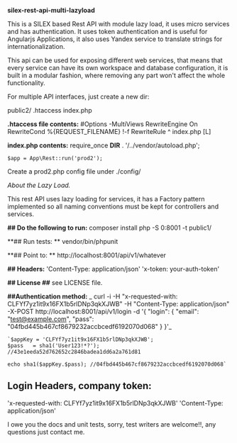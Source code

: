 
**silex-rest-api-multi-lazyload**

This is a SILEX based Rest API with module lazy load, it uses micro services and has authentication.
It uses token authentication and is useful for Angularjs Applications, it also uses Yandex service to translate strings for internationalization.

This api can be used for exposing different web services, that means that every service can have its own workspace and database configuration,
it is built in a modular fashion, where removing any part won't affect the whole functionality.

For multiple API interfaces, just create a new dir:

public2/
	.htaccess
	index.php
    
**.htaccess file contents:**
    #Options -MultiViews
    RewriteEngine On
    RewriteCond %{REQUEST_FILENAME} !-f
    RewriteRule ^ index.php [L]

**index.php contents:**
    require_once __DIR__ . '/../vendor/autoload.php';
   
    $app = App\Rest::run('prod2');

Create a prod2.php config file under ./config/

_About the Lazy Load._

This rest API uses lazy loading for services, it has a Factory pattern implemented so all naming conventions must be kept for controllers and services.


**## Do the following to run:**
    composer install 
    php -S 0:8001 -t public1/


**## Run tests:  **
    vendor/bin/phpunit 


**## Point to: **
	http://localhost:8001/api/v1/whatever

**## Headers:**
 'Content-Type: application/json'
 'x-token: your-auth-token'

**## License ##**
see LICENSE file.


**##Authentication method:**
   _ curl -i -H "x-requested-with: CLFYf7yz1it9x16FX1b5rlDNp3qkXJWB" -H "Content-Type: application/json" -X-POST http://localhost:8001/api/v1/login -d '{
             "login": {
                 "email": "test@example.com",
                 "pass": "04fbd445b467cf8679232accbcedf6192070d068"
             }
         }'_
    
    `$appKey = 'CLFYf7yz1it9x16FX1b5rlDNp3qkXJWB';
    $pass   = sha1('User123!*?'); //43e1eeda52d762652c2846badea1dd6a2a761d81
    
    echo sha1($appKey.$pass); //04fbd445b467cf8679232accbcedf6192070d068`

## Login Headers, company token:
  'x-requested-with: CLFYf7yz1it9x16FX1b5rlDNp3qkXJWB'
  'Content-Type: application/json'


I owe you the docs and unit tests, sorry, test writers are welcome!!, any questions just contact me.

